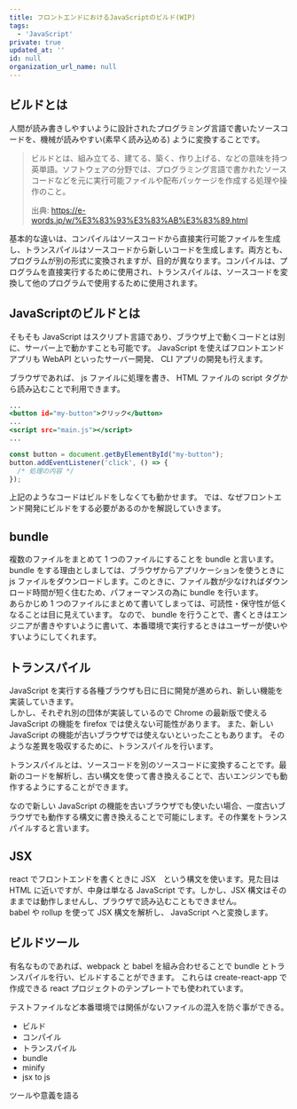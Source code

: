 ```yaml
---
title: フロントエンドにおけるJavaScriptのビルド(WIP)
tags:
  - 'JavaScript'
private: true
updated_at: ''
id: null
organization_url_name: null
---
```


## ビルドとは

人間が読み書きしやすいように設計されたプログラミング言語で書いたソースコードを、機械が読みやすい(素早く読み込める) ように変換することです。

> ビルドとは、組み立てる、建てる、築く、作り上げる、などの意味を持つ英単語。ソフトウェアの分野では、プログラミング言語で書かれたソースコードなどを元に実行可能ファイルや配布パッケージを作成する処理や操作のこと。
>
> 出典: https://e-words.jp/w/%E3%83%93%E3%83%AB%E3%83%89.html



基本的な違いは、コンパイルはソースコードから直接実行可能ファイルを生成し、トランスパイルはソースコードから新しいコードを生成します。両方とも、プログラムが別の形式に変換されますが、目的が異なります。コンパイルは、プログラムを直接実行するために使用され、トランスパイルは、ソースコードを変換して他のプログラムで使用するために使用されます。

## JavaScriptのビルドとは

そもそも JavaScript はスクリプト言語であり、ブラウザ上で動くコードとは別に、サーバー上で動かすことも可能です。 JavaScript を使えばフロントエンドアプリも WebAPI といったサーバー開発、 CLI アプリの開発も行えます。

ブラウザであれば、 js ファイルに処理を書き、 HTML ファイルの script タグから読み込むことで利用できます。
```index.html
...
<button id="my-button">クリック</button>
...
<script src="main.js"></script>
...
```
```main.js
const button = document.getByElementById("my-button");
button.addEventListener('click', () => {
  /* 処理の内容 */
});
```

上記のようなコードはビルドをしなくても動かせます。
では、なぜフロントエンド開発にビルドをする必要があるのかを解説していきます。

## bundle
複数のファイルをまとめて 1 つのファイルにすることを bundle と言います。
bundle をする理由としましては、ブラウザからアプリケーションを使うときに js ファイルをダウンロードします。このときに、ファイル数が少なければダウンロード時間が短く住むため、パフォーマンスの為に bundle を行います。  
あらかじめ 1 つのファイルにまとめて書いてしまっては、可読性・保守性が低くなることは目に見えています。
なので、 bundle を行うことで、書くときはエンジニアが書きやすいように書いて、本番環境で実行するときはユーザーが使いやすいようにしてくれます。

## トランスパイル
<!-- TODO: Ecma とか詳しく書く -->

JavaScript を実行する各種ブラウザも日に日に開発が進められ、新しい機能を実装していきます。  
しかし、それぞれ別の団体が実装しているので Chrome の最新版で使える JavaScript の機能を firefox では使えない可能性があります。
また、新しい JavaScript の機能が古いブラウザでは使えないといったこともあります。
そのような差異を吸収するために、トランスパイルを行います。

<!-- textlint-disable -->
トランスパイルとは、ソースコードを別のソースコードに変換することです。最新のコードを解析し、古い構文を使って書き換えることで、古いエンジンでも動作するようにすることができます。
<!-- textlint-disable -->

なので新しい JavaScript の機能を古いブラウザでも使いたい場合、一度古いブラウザでも動作する構文に書き換えることで可能にします。その作業をトランスパイルすると言います。


## JSX
react でフロントエンドを書くときに JSX　という構文を使います。見た目は HTML に近いですが、中身は単なる JavaScript です。しかし、JSX 構文はそのままでは動作しませんし、ブラウザで読み込むこともできません。  
babel や rollup を使って JSX 構文を解析し、 JavaScript へと変換します。

## ビルドツール
有名なものであれば、webpack と babel を組み合わせることで bundle とトランスパイルを行い、ビルドすることができます。
これらは create-react-app で作成できる react プロジェクトのテンプレートでも使われています。




テストファイルなど本番環境では関係がないファイルの混入を防ぐ事ができる。


- ビルド
- コンパイル
- トランスパイル
- bundle
- minify
- jsx to js

ツールや意義を語る

